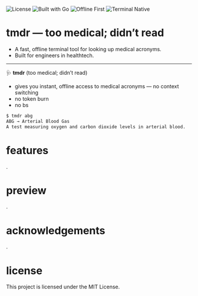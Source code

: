 ![License](https://img.shields.io/badge/license-MIT-blue)
![Built with Go](https://img.shields.io/badge/built%20with-Go-informational)
![Offline First](https://img.shields.io/badge/offline-first-success)
![Terminal Native](https://img.shields.io/badge/UX-terminal--native-yellow)

# tmdr — too medical; didn’t read
- A fast, offline terminal tool for looking up medical acronyms. 
- Built for engineers in healthtech.

---

🩺 **tmdr** (too medical; didn’t read) 
- gives you instant, offline access to medical acronyms 
— no context switching
- no token burn
- no bs

```bash
$ tmdr abg
ABG → Arterial Blood Gas
A test measuring oxygen and carbon dioxide levels in arterial blood.
```

# features
.
# preview
.
# acknowledgements
.
# license
This project is licensed under the MIT License.
